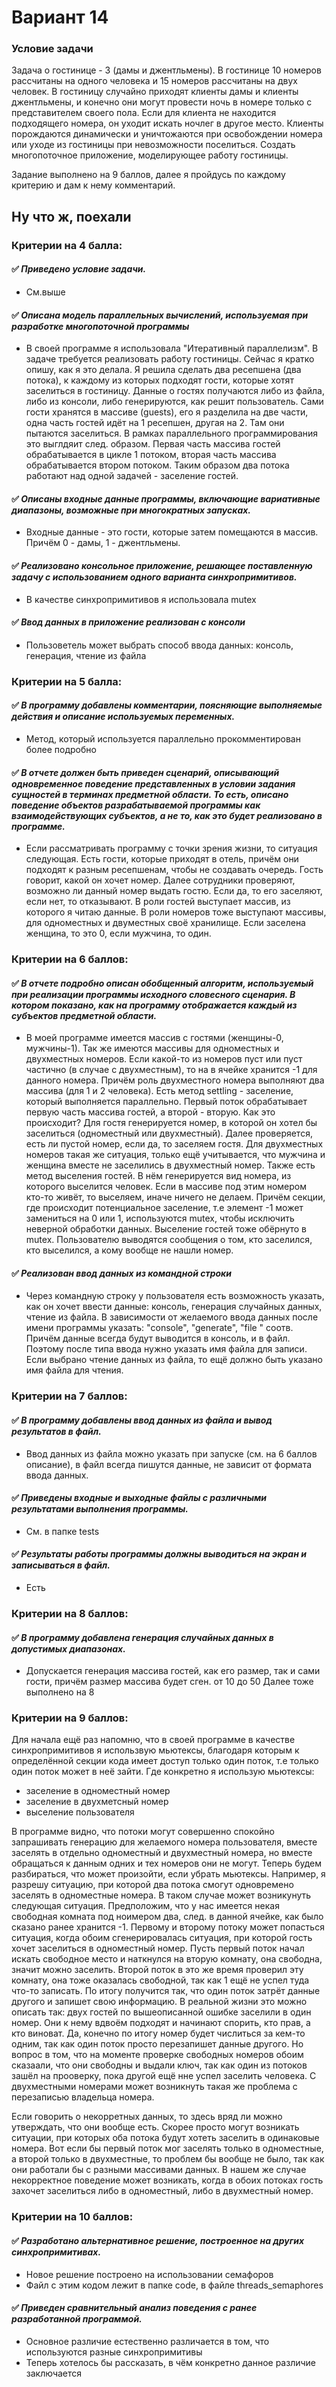 # Вариант 14

### Условие задачи
Задача о гостинице - 3 (дамы и джентльмены). В гостинице 10 номеров рассчитаны на одного человека и 15 номеров рассчитаны на двух человек. В гостиницу случайно приходят клиенты дамы и клиенты джентльмены,
и конечно они могут провести ночь в номере только с представителем своего
пола. Если для клиента не находится подходящего номера, он уходит искать
ночлег в другое место. Клиенты порождаются динамически и уничтожаются
при освобождении номера или уходе из гостиницы при невозможности поселиться. Создать многопоточное приложение, моделирующее работу гостиницы.

Задание выполнено на 9 баллов, далее я пройдусь по каждому критерию и дам к нему комментарий.

## Ну что ж, поехали

### Критерии на 4 балла:
#### :white_check_mark: *Приведено условие задачи.*
- См.выше
#### :white_check_mark: *Описана модель параллельных вычислений, используемая при разработке многопоточной программы*
- В своей программе я использовала "Итеративный параллелизм". В задаче требуется реализовать работу гостиницы. Сейчас я кратко опишу, как я это делала. Я решила сделать два ресепшена (два потока), к каждому из которых подходят гости, которые хотят заселиться в гостиницу. Данные о гостях получаются либо из файла, либо из консоли, либо генерируются, как решит пользователь. Сами гости хранятся в массиве (guests), его я разделила на две части, одна часть гостей идёт на 1 ресепшен, другая на 2. Там они пытаются заселиться. В рамках параллельного программирования это выглдяит след. образом. Первая часть массива гостей обрабатывается в цикле 1 потоком, вторая часть массива обрабатывается втором потоком. Таким образом два потока работают над одной задачей - заселение гостей.
#### :white_check_mark: *Описаны входные данные программы, включающие вариативные диапазоны, возможные при многократных запусках.*
- Входные данные - это гости, которые затем помещаются в массив. Причём 0 - дамы, 1 - джентльмены.
#### :white_check_mark: *Реализовано консольное приложение, решающее поставленную задачу с использованием одного варианта синхропримитивов.*
- В качестве синхропримитивов я использовала mutex
#### :white_check_mark: *Ввод данных в приложение реализован с консоли*
- Пользоветель может выбрать способ ввода данных: консоль, генерация, чтение из файла

### Критерии на 5 балла:
#### :white_check_mark: *В программу добавлены комментарии, поясняющие выполняемые действия и описание используемых переменных.*
- Метод, который используется параллельно прокомментирован более подробно
#### :white_check_mark: *В отчете должен быть приведен сценарий, описывающий одновременное поведение представленных в условии задания сущностей в терминах предметной области. То есть, описано поведение объектов разрабатываемой программы как взаимодействующих субъектов, а не то, как это будет реализовано в программе.*
- Если рассматривать программу с точки зрения жизни, то ситуация следующая. Есть гости, которые приходят в отель, причём они подходят к разным ресепшенам, чтобы не создавать очередь. Гость говорит, какой он хочет номер. Далее сотрудники проверяют, возможно ли данный номер выдать гостю. Если да, то его заселяют, если нет, то отказывают. В роли гостей выступает массив, из которого я читаю данные. В роли номеров тоже выступают массивы, для одноместных и двуместных своё хранилище. Если заселена женщина, то это 0, если мужчина, то один.

### Критерии на 6 баллов:
#### :white_check_mark: *В отчете подробно описан обобщенный алгоритм, используемый при реализации программы исходного словесного сценария. В котором показано, как на программу отображается каждый из субъектов предметной области.*
- В  моей программе имеется массив с гостями (женщины-0, мужчины-1). Так же имеются массивы для одноместных и двухместных номеров. Если какой-то из номеров пуст или пуст частично (в случае с двухместным), то на в ячейке хранится -1 для данного номера. Причём роль двухместного номера выполняют два массива (для 1 и 2 человека). Есть метод settling - заселение, который выполняется параллельно. Первый поток обрабатывает первую часть массива гостей, а второй - вторую. Как это происходит? Для гостя генерируется номер, в которой он хотел бы заселиться (одноместный или двухместный). Далее проверяется, есть ли пустой номер, если да, то заселяем гостя. Для двухместных номеров такая же ситуация, только ещё учитывается, что мужчина и женщина вместе не заселились в двухместный номер. Также есть метод выселения гостей. В нём генерируется вид номера, из которого выселится человек. Если в массиве под этим номером кто-то живёт, то выселяем, иначе ничего не делаем. Причём секции, где происходит потенциальное заселение, т.е элемент -1 может замениться на 0 или 1, используются mutex, чтобы исключить неверной обработки данных. Выселение гостей тоже обёрнуто в mutex. Пользователю выводятся сообщения о том, кто заселился, кто выселился, а кому вообще не нашли номер.
#### :white_check_mark: *Реализован ввод данных из командной строки*
- Через командную строку у пользователя есть возможность указать, как он хочет ввести данные: консоль, генерация случайных данных, чтение из файла. В зависимости от желаемого ввода данных после имени программы указать: "console", "generate", "file " соотв. Причём данные всегда будут выводится в консоль, и в файл. Поэтому после типа ввода нужно указать имя файла для записи. Если выбрано чтение данных из файла, то ещё должно быть указано имя файла для чтения.

### Критерии на 7 баллов:
#### :white_check_mark: *В программу добавлены ввод данных из файла и вывод результатов в файл.*
- Ввод данных из файла можно указать при запуске (см. на 6 баллов описание), в файл всегда пишутся данные, не зависит от формата ввода данных.
#### :white_check_mark: *Приведены входные и выходные файлы с различными результатами выполнения программы.*
- См. в папке tests
#### :white_check_mark: *Результаты работы программы должны выводиться на экран и записываться в файл.*
- Есть
### Критерии на 8 баллов:
#### :white_check_mark: *В программу добавлена генерация случайных данных в допустимых диапазонах.*
- Допускается генерация массива гостей, как его размер, так и сами гости, причём размер массива будет сген. от 10 до 50
Далее тоже выполнено на 8
### Критерии на 9 баллов:
Для начала ещё раз напомню, что в своей программе в качестве синхропримитивов я использвую мьютексы, благодаря которым к определённой секции кода имеет доступ только один поток, т.е только один поток может в неё зайти.
Где конкретно я использую мьютексы:
- заселение в одноместный номер
- заселение в двухметсный номер
- выселение пользователя

В программе видно, что потоки могут совершенно спокойно запрашивать генерацию для желаемого номера пользователя, вместе заселять в отдельно одноместный и двухместный номера, но вместе обращаться к данным одних и тех номеров они не могут.
Теперь будем разбираться, что может произойти, если убрать мьютексы. Например, я разрешу ситуацию, при которой два потока смогут одновремено заселять в одноместные номера. В таком случае может возникунуть следующая ситуация. Предположим, что у нас имеется некая свободная комната под ноимером два, след. в данной ячейке, как было сказано ранее хранится -1. Первому и второму потоку может попасться ситуация, когда обоим сгенерировалась ситуация, при которой гость хочет заселиться в одноместный номер. Пусть первый поток начал искать свободное место и наткнулся на вторую комнату, она свободна, значит можно заселить. Второй поток в это же время проверил эту комнату, она тоже оказалась свободной, так как 1  ещё не успел туда что-то записать. По итогу получится так, что один поток затрёт данные другого и запишет свою информацию. В реальной жизни это можно описать так: двух гостей по вышеописанной ошибке заселили в один номер. Они к нему вдвоём подходят и начинают спорить, кто прав, а кто виноват. Да, конечно по итогу номер будет числиться за кем-то одним, так как один поток просто перезапишет данные другого. Но вопрос в том, что на моменте проверке свободных номеров обоим сказаали, что они свободны и выдали ключ, так как один из потоков зашёл на прооверку, пока другой ещё нне успел заселить человека. С двухместными номерами может возникнуть такая же проблема с перезаписью владельца номера.

Если говорить о некорретных данных, то здесь вряд ли можно утверждать, что они вообще есть. Скорее просто могут возникать ситуации, при которых оба потока будут хотеть заселить в одинаковые номера. Вот если бы первый поток мог заселять только в одноместные, а второй только в двухместные, то проблем бы вообще не было, так как они работали бы с разными массивами данных. В нашем же случае некорректное поведение может возникать, когда в обоих потоках гость захочет заселиться либо в одноместный, либо в двухместный номер.

### Критерии на 10 баллов:
#### :white_check_mark: *Разработано альтернативное решение, построенное на других синхропримитивах.*
- Новое решение построено на использовании семафоров
- Файл с этим кодом лежит в папке code, в файле threads_semaphores
#### :white_check_mark: *Приведен сравнительный анализ поведения с ранее разработанной программой.*
- Основное различие естественно различается в том, что используются разные синхропримитивы
- Теперь хотелось бы рассказать, в чём конкретно данное различие заключается
